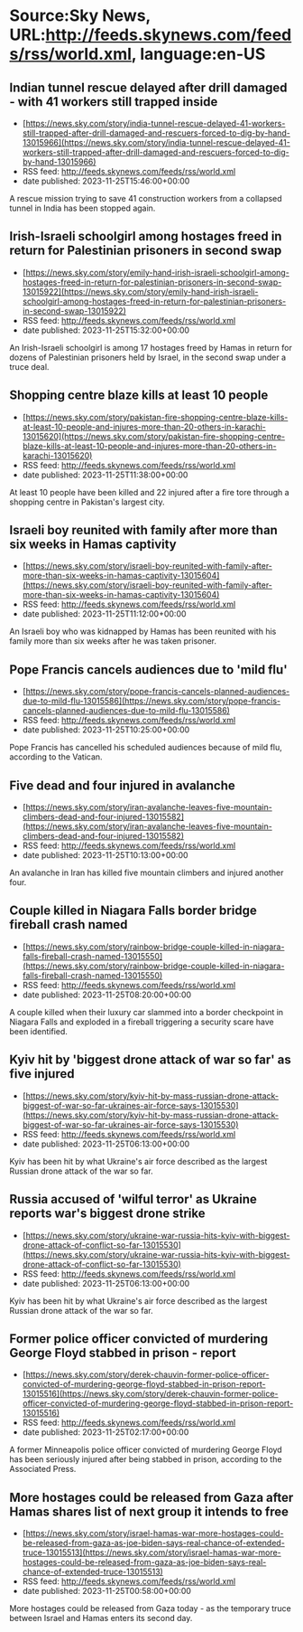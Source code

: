 # Source:Sky News, URL:http://feeds.skynews.com/feeds/rss/world.xml, language:en-US

## Indian tunnel rescue delayed after drill damaged - with 41 workers still trapped inside
 - [https://news.sky.com/story/india-tunnel-rescue-delayed-41-workers-still-trapped-after-drill-damaged-and-rescuers-forced-to-dig-by-hand-13015966](https://news.sky.com/story/india-tunnel-rescue-delayed-41-workers-still-trapped-after-drill-damaged-and-rescuers-forced-to-dig-by-hand-13015966)
 - RSS feed: http://feeds.skynews.com/feeds/rss/world.xml
 - date published: 2023-11-25T15:46:00+00:00

A rescue mission trying to save 41 construction workers from a collapsed tunnel in India has been stopped again.

## Irish-Israeli schoolgirl among hostages freed in return for Palestinian prisoners in second swap
 - [https://news.sky.com/story/emily-hand-irish-israeli-schoolgirl-among-hostages-freed-in-return-for-palestinian-prisoners-in-second-swap-13015922](https://news.sky.com/story/emily-hand-irish-israeli-schoolgirl-among-hostages-freed-in-return-for-palestinian-prisoners-in-second-swap-13015922)
 - RSS feed: http://feeds.skynews.com/feeds/rss/world.xml
 - date published: 2023-11-25T15:32:00+00:00

An Irish-Israeli schoolgirl is among 17 hostages freed by Hamas in return for dozens of Palestinian prisoners held by Israel, in the second swap under a truce deal.

## Shopping centre blaze kills at least 10 people
 - [https://news.sky.com/story/pakistan-fire-shopping-centre-blaze-kills-at-least-10-people-and-injures-more-than-20-others-in-karachi-13015620](https://news.sky.com/story/pakistan-fire-shopping-centre-blaze-kills-at-least-10-people-and-injures-more-than-20-others-in-karachi-13015620)
 - RSS feed: http://feeds.skynews.com/feeds/rss/world.xml
 - date published: 2023-11-25T11:38:00+00:00

At least 10 people have been killed and 22 injured after a fire tore through a shopping centre in Pakistan's largest city.

## Israeli boy reunited with family after more than six weeks in Hamas captivity
 - [https://news.sky.com/story/israeli-boy-reunited-with-family-after-more-than-six-weeks-in-hamas-captivity-13015604](https://news.sky.com/story/israeli-boy-reunited-with-family-after-more-than-six-weeks-in-hamas-captivity-13015604)
 - RSS feed: http://feeds.skynews.com/feeds/rss/world.xml
 - date published: 2023-11-25T11:12:00+00:00

An Israeli boy who was kidnapped by Hamas has been reunited with his family more than six weeks after he was taken prisoner.

## Pope Francis cancels audiences due to 'mild flu'
 - [https://news.sky.com/story/pope-francis-cancels-planned-audiences-due-to-mild-flu-13015586](https://news.sky.com/story/pope-francis-cancels-planned-audiences-due-to-mild-flu-13015586)
 - RSS feed: http://feeds.skynews.com/feeds/rss/world.xml
 - date published: 2023-11-25T10:25:00+00:00

Pope Francis has cancelled his scheduled audiences because of mild flu, according to the Vatican.

## Five dead and four injured in avalanche
 - [https://news.sky.com/story/iran-avalanche-leaves-five-mountain-climbers-dead-and-four-injured-13015582](https://news.sky.com/story/iran-avalanche-leaves-five-mountain-climbers-dead-and-four-injured-13015582)
 - RSS feed: http://feeds.skynews.com/feeds/rss/world.xml
 - date published: 2023-11-25T10:13:00+00:00

An avalanche in Iran has killed five mountain climbers and injured another four.

## Couple killed in Niagara Falls border bridge fireball crash named
 - [https://news.sky.com/story/rainbow-bridge-couple-killed-in-niagara-falls-fireball-crash-named-13015550](https://news.sky.com/story/rainbow-bridge-couple-killed-in-niagara-falls-fireball-crash-named-13015550)
 - RSS feed: http://feeds.skynews.com/feeds/rss/world.xml
 - date published: 2023-11-25T08:20:00+00:00

A couple killed when their luxury car slammed into a border checkpoint in Niagara Falls and exploded in a fireball triggering a security scare have been identified.

## Kyiv hit by 'biggest drone attack of war so far' as five injured
 - [https://news.sky.com/story/kyiv-hit-by-mass-russian-drone-attack-biggest-of-war-so-far-ukraines-air-force-says-13015530](https://news.sky.com/story/kyiv-hit-by-mass-russian-drone-attack-biggest-of-war-so-far-ukraines-air-force-says-13015530)
 - RSS feed: http://feeds.skynews.com/feeds/rss/world.xml
 - date published: 2023-11-25T06:13:00+00:00

Kyiv has been hit by what Ukraine's air force described as the largest Russian drone attack of the war so far.

## Russia accused of 'wilful terror' as Ukraine reports war's biggest drone strike
 - [https://news.sky.com/story/ukraine-war-russia-hits-kyiv-with-biggest-drone-attack-of-conflict-so-far-13015530](https://news.sky.com/story/ukraine-war-russia-hits-kyiv-with-biggest-drone-attack-of-conflict-so-far-13015530)
 - RSS feed: http://feeds.skynews.com/feeds/rss/world.xml
 - date published: 2023-11-25T06:13:00+00:00

Kyiv has been hit by what Ukraine's air force described as the largest Russian drone attack of the war so far.

## Former police officer convicted of murdering George Floyd stabbed in prison - report
 - [https://news.sky.com/story/derek-chauvin-former-police-officer-convicted-of-murdering-george-floyd-stabbed-in-prison-report-13015516](https://news.sky.com/story/derek-chauvin-former-police-officer-convicted-of-murdering-george-floyd-stabbed-in-prison-report-13015516)
 - RSS feed: http://feeds.skynews.com/feeds/rss/world.xml
 - date published: 2023-11-25T02:17:00+00:00

A former Minneapolis police officer convicted of murdering George Floyd has been seriously injured after being stabbed in prison, according to the Associated Press.

## More hostages could be released from Gaza after Hamas shares list of next group it intends to free
 - [https://news.sky.com/story/israel-hamas-war-more-hostages-could-be-released-from-gaza-as-joe-biden-says-real-chance-of-extended-truce-13015513](https://news.sky.com/story/israel-hamas-war-more-hostages-could-be-released-from-gaza-as-joe-biden-says-real-chance-of-extended-truce-13015513)
 - RSS feed: http://feeds.skynews.com/feeds/rss/world.xml
 - date published: 2023-11-25T00:58:00+00:00

More hostages could be released from Gaza today - as the temporary truce between Israel and Hamas enters its second day.

